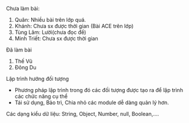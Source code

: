 Chưa làm bài: 
1. Quân: Nhiều bài trên lớp quá.
2. Khánh: Chưa sx được thời gian (Bài ACE trên lớp)
3. Tùng Lâm: Lười(chưa đọc đề)
4. Minh Triết: Chưa sx được thời gian


Đã làm bài
1. Thế Vũ
2. Đông Du




Lập trình hướng đối tượng
- Phương pháp lập trình trong đó các đối tượng được tạo ra để lập trình các chức năng cụ thể
- Tái sử dụng, Bảo trì, Chia nhỏ các module dễ dàng quản lý hơn.

Các dạng kiểu dữ liệu: String, Object, Number, null, Boolean,....
